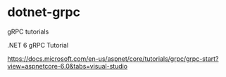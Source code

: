# dotnet-grpc
gRPC tutorials

.NET 6 gRPC Tutorial

https://docs.microsoft.com/en-us/aspnet/core/tutorials/grpc/grpc-start?view=aspnetcore-6.0&tabs=visual-studio